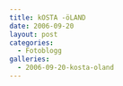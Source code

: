 ```yaml
---
title: kOSTA -öLAND
date: 2006-09-20
layout: post
categories:
  - Fotoblogg
galleries:
  - 2006-09-20-kosta-oland
---
```


